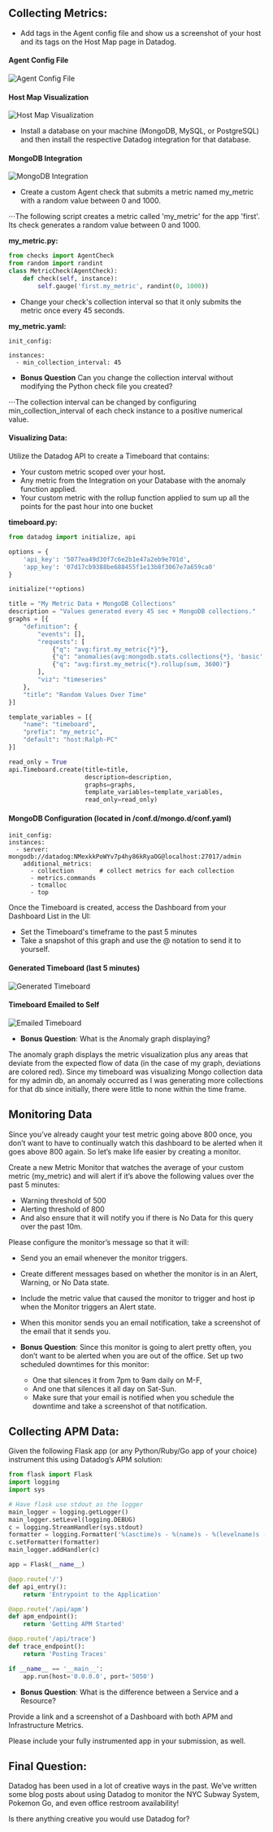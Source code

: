 ## Collecting Metrics:

* Add tags in the Agent config file and show us a screenshot of your host and its tags on the Host Map page in Datadog.

#### Agent Config File

![Agent Config File](images/agentconfig.png)

#### Host Map Visualization

![Host Map Visualization](images/hostmap.png)

* Install a database on your machine (MongoDB, MySQL, or PostgreSQL) and then install the respective Datadog integration for that database.

#### MongoDB Integration

![MongoDB Integration](images/mongodbintegration.png)

* Create a custom Agent check that submits a metric named my_metric with a random value between 0 and 1000.

⋅⋅⋅The following script creates a metric called 'my_metric' for the app 'first'. Its check generates a random value between 0 and 1000.

**my_metric.py:**

```python
from checks import AgentCheck
from random import randint
class MetricCheck(AgentCheck):
	def check(self, instance):
		self.gauge('first.my_metric', randint(0, 1000))
```

* Change your check's collection interval so that it only submits the metric once every 45 seconds.

**my_metric.yaml:**

```
init_config:

instances:
  - min_collection_interval: 45
```

* **Bonus Question** Can you change the collection interval without modifying the Python check file you created?

⋅⋅⋅The collection interval can be changed by configuring min_collection_interval of each check instance to a positive numerical value.

#### Visualizing Data:

Utilize the Datadog API to create a Timeboard that contains:

* Your custom metric scoped over your host.
* Any metric from the Integration on your Database with the anomaly function applied.
* Your custom metric with the rollup function applied to sum up all the points for the past hour into one bucket

**timeboard.py:**

```python
from datadog import initialize, api

options = {
    'api_key': '5077ea49d30f7c6e2b1e47a2eb9e701d',
    'app_key': '07d17cb9388be688455f1e13b8f3067e7a659ca0'
}

initialize(**options)

title = "My Metric Data + MongoDB Collections"
description = "Values generated every 45 sec + MongoDB collections."
graphs = [{
    "definition": {
        "events": [],
        "requests": [
            {"q": "avg:first.my_metric{*}"},
            {"q": "anomalies(avg:mongodb.stats.collections{*}, 'basic', 2)"},
            {"q": "avg:first.my_metric{*}.rollup(sum, 3600)"}
        ],
        "viz": "timeseries"
    },
    "title": "Random Values Over Time"
}]

template_variables = [{
    "name": "timeboard",
    "prefix": "my_metric",
    "default": "host:Ralph-PC"
}]

read_only = True
api.Timeboard.create(title=title,
                     description=description,
                     graphs=graphs,
                     template_variables=template_variables,
                     read_only=read_only)


```

#### MongoDB Configuration (located in /conf.d/mongo.d/conf.yaml)

```
init_config:
instances:
  - server: mongodb://datadog:NMexkkPoWYv7p4hy86kRyaOG@localhost:27017/admin
    additional_metrics:
      - collection       # collect metrics for each collection
      - metrics.commands
      - tcmalloc
      - top
```

Once the Timeboard is created, access the Dashboard from your Dashboard List in the UI:

* Set the Timeboard's timeframe to the past 5 minutes
* Take a snapshot of this graph and use the @ notation to send it to yourself.

#### Generated Timeboard (last 5 minutes)

![Generated Timeboard](images/last5min.png)

#### Timeboard Emailed to Self

![Emailed Timeboard](images/senttimeboard.png)

* **Bonus Question**: What is the Anomaly graph displaying?

The anomaly graph displays the metric visualization plus any areas that deviate from the expected flow of data (in the case of my graph, deviations are colored red). Since my timeboard was visualizing Mongo collection data for my admin db, an anomaly occurred as I was generating more collections for that db since initially, there were little to none within the time frame.

## Monitoring Data

Since you’ve already caught your test metric going above 800 once, you don’t want to have to continually watch this dashboard to be alerted when it goes above 800 again. So let’s make life easier by creating a monitor.

Create a new Metric Monitor that watches the average of your custom metric (my_metric) and will alert if it’s above the following values over the past 5 minutes:

* Warning threshold of 500
* Alerting threshold of 800
* And also ensure that it will notify you if there is No Data for this query over the past 10m.

Please configure the monitor’s message so that it will:

* Send you an email whenever the monitor triggers.
* Create different messages based on whether the monitor is in an Alert, Warning, or No Data state.
* Include the metric value that caused the monitor to trigger and host ip when the Monitor triggers an Alert state.
* When this monitor sends you an email notification, take a screenshot of the email that it sends you.

* **Bonus Question**: Since this monitor is going to alert pretty often, you don’t want to be alerted when you are out of the office. Set up two scheduled downtimes for this monitor:

  * One that silences it from 7pm to 9am daily on M-F,
  * And one that silences it all day on Sat-Sun.
  * Make sure that your email is notified when you schedule the downtime and take a screenshot of that notification.

## Collecting APM Data:

Given the following Flask app (or any Python/Ruby/Go app of your choice) instrument this using Datadog’s APM solution:

```python
from flask import Flask
import logging
import sys

# Have flask use stdout as the logger
main_logger = logging.getLogger()
main_logger.setLevel(logging.DEBUG)
c = logging.StreamHandler(sys.stdout)
formatter = logging.Formatter('%(asctime)s - %(name)s - %(levelname)s - %(message)s')
c.setFormatter(formatter)
main_logger.addHandler(c)

app = Flask(__name__)

@app.route('/')
def api_entry():
    return 'Entrypoint to the Application'

@app.route('/api/apm')
def apm_endpoint():
    return 'Getting APM Started'

@app.route('/api/trace')
def trace_endpoint():
    return 'Posting Traces'

if __name__ == '__main__':
    app.run(host='0.0.0.0', port='5050')
```

* **Bonus Question**: What is the difference between a Service and a Resource?

Provide a link and a screenshot of a Dashboard with both APM and Infrastructure Metrics.

Please include your fully instrumented app in your submission, as well.

## Final Question:

Datadog has been used in a lot of creative ways in the past. We’ve written some blog posts about using Datadog to monitor the NYC Subway System, Pokemon Go, and even office restroom availability!

Is there anything creative you would use Datadog for?
